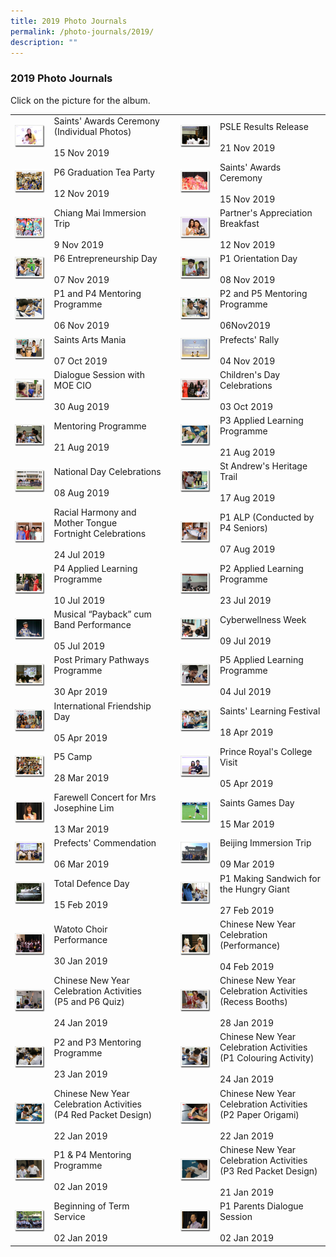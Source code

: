```yaml
---
title: 2019 Photo Journals
permalink: /photo-journals/2019/
description: ""
---
```

### 2019 Photo Journals

Click on the picture for the album.

|  	|  	|  	|  	|  	|
|---	|---	|---	|---	|---	|
| <a href="web"><img style="width:99%" src="/images/pj300.png"></a> 	| Saints' Awards Ceremony<br>(Individual Photos)<br><br>15 Nov 2019 	|  	| <a href="web"><img style="width:99%" src="/images/pj301.png"></a> 	| PSLE Results Release<br><br>21 Nov 2019 	|
|  <a href="web"><img style="width:99%" src="/images/pj302.png"></a> 	| P6 Graduation Tea Party<br><br>12 Nov 2019 	|   	|  <a href="web"><img style="width:99%" src="/images/pj303.png"></a> 	| Saints' Awards Ceremony<br><br>15 Nov 2019 	|
|  <a href="web"><img style="width:99%" src="/images/pj304.png"></a> 	|  Chiang Mai Immersion Trip<br><br>9 Nov 2019 	|   	|  <a href="web"><img style="width:99%" src="/images/pj305.png"></a> 	| Partner's Appreciation Breakfast<br><br>12 Nov 2019 	|
|  <a href="web"><img style="width:99%" src="/images/pj306.png"></a> 	| P6 Entrepreneurship Day<br><br>07 Nov 2019 	|   	|  <a href="web"><img style="width:99%" src="/images/pj307.png"></a> 	| P1 Orientation Day<br><br>08 Nov 2019 	|
|  <a href="web"><img style="width:99%" src="/images/pj308.png"></a> 	| P1 and P4 Mentoring Programme<br><br>06 Nov 2019 	|   	|  <a href="web"><img style="width:99%" src="/images/pj309.png"></a> 	| P2 and P5 Mentoring Programme<br><br>06Nov2019 	|
|  <a href="web"><img style="width:99%" src="/images/pj310.png"></a> 	| Saints Arts Mania<br><br>07 Oct 2019 	|   	|  <a href="web"><img style="width:99%" src="/images/pj311.png"></a> 	| Prefects' Rally<br><br>04 Nov 2019 	|
|  <a href="web"><img style="width:99%" src="/images/pj312.png"></a> 	|  Dialogue Session with MOE CIO<br><br>30 Aug 2019 	|   	|  <a href="web"><img style="width:99%" src="/images/pj313.png"></a> 	|  Children's Day Celebrations<br><br>03 Oct 2019 	|
| <a href="web"><img style="width:99%" src="/images/pj314.png"></a> 	|  Mentoring Programme<br><br>21 Aug 2019 	|   	| <a href="web"><img style="width:99%" src="/images/pj315.png"></a> 	| P3 Applied Learning Programme<br><br>21 Aug 2019<br> 	|
| <a href="web"><img style="width:99%" src="/images/pj316.png"></a> 	|  National Day Celebrations<br><br>08 Aug 2019 	|   	|  <a href="web"><img style="width:99%" src="/images/pj317.png"></a> 	|  St Andrew's Heritage Trail<br><br>17 Aug 2019 	|
| <a href="web"><img style="width:99%" src="/images/pj318.png"></a> 	| Racial Harmony and Mother Tongue<br>Fortnight Celebrations<br><br>24 Jul 2019 	|   	|  <a href="web"><img style="width:99%" src="/images/pj319.png"></a> 	|  P1 ALP (Conducted by P4 Seniors)<br><br>07 Aug 2019 	|
| <a href="web"><img style="width:99%" src="/images/pj320.png"></a> 	| P4 Applied Learning Programme<br><br>10 Jul 2019 	|   	| <a href="web"><img style="width:99%" src="/images/pj321.png"></a> 	| P2 Applied Learning Programme<br><br>23 Jul 2019<br> 	|
| <a href="web"><img style="width:99%" src="/images/pj322.png"></a> 	| Musical “Payback” cum Band Performance <br><br>05 Jul 2019 	|   	| <a href="web"><img style="width:99%" src="/images/pj323.png"></a> 	| Cyberwellness Week<br><br>09 Jul 2019<br> 	|
| <a href="web"><img style="width:99%" src="/images/pj324.png"></a> 	| Post Primary Pathways Programme<br><br>30 Apr 2019 	|   	| <a href="web"><img style="width:99%" src="/images/pj325.png"></a> 	| P5 Applied Learning Programme<br><br>04 Jul 2019<br> 	|
| <a href="web"><img style="width:99%" src="/images/pj326.png"></a>	| International Friendship Day<br><br>05 Apr 2019<br> 	|  	| <a href="web"><img style="width:99%" src="/images/pj327.png"></a> 	| Saints' Learning Festival<br><br>18 Apr 2019<br> 	|
| <a href="web"><img style="width:99%" src="/images/pj328.png"></a> 	|  P5 Camp<br><br>28 Mar 2019 	|   	| <a href="web"><img style="width:99%" src="/images/pj329.png"></a> 	| Prince Royal's College Visit <br><br>05 Apr 2019<br> 	|
| <a href="web"><img style="width:99%" src="/images/pj330.png"></a> 	| Farewell Concert for Mrs Josephine Lim<br><br>13 Mar 2019 	|  	| <a href="web"><img style="width:99%" src="/images/pj331.png"></a> 	| Saints Games Day<br><br>15 Mar 2019 	|
| <a href="web"><img style="width:99%" src="/images/pj332.png"></a> 	| Prefects' Commendation<br><br>06 Mar 2019 	|  	| <a href="web"><img style="width:99%" src="/images/pj333.png"></a> 	| Beijing Immersion Trip<br><br>09 Mar 2019 	|
| <a href="web"><img style="width:99%" src="/images/pj334.png"></a> 	| Total Defence Day<br><br>15 Feb 2019 	|  	| <a href="web"><img style="width:99%" src="/images/pj335.png"></a> 	| P1 Making Sandwich for the Hungry Giant<br><br>27 Feb 2019 	|
| <a href="web"><img style="width:99%" src="/images/pj336.png"></a> 	| Watoto Choir Performance<br><br>30 Jan 2019<br> 	|  	| <a href="web"><img style="width:99%" src="/images/pj337.png"></a> 	| Chinese New Year Celebration<br>(Performance)<br><br>04 Feb 2019 	|
| <a href="web"><img style="width:99%" src="/images/pj338.png"></a> 	| Chinese New Year Celebration Activities<br>(P5 and P6 Quiz)<br><br>24 Jan 2019 	|  	| <a href="web"><img style="width:99%" src="/images/pj339.png"></a> 	| Chinese New Year Celebration Activities<br>(Recess Booths)<br><br>28 Jan 2019 	|
| <a href="web"><img style="width:99%" src="/images/pj340.png"></a> 	| P2 and P3 Mentoring Programme<br><br>23 Jan 2019 	|  	| <a href="web"><img style="width:99%" src="/images/pj341.png"></a> 	| Chinese New Year Celebration Activities<br>(P1 Colouring Activity)<br><br>24 Jan 2019 	|
| <a href="web"><img style="width:99%" src="/images/pj342.png"></a> 	| Chinese New Year Celebration Activities<br>(P4 Red Packet Design)<br><br>22 Jan 2019 	|  	| <a href="web"><img style="width:99%" src="/images/pj343.png"></a> 	| Chinese New Year Celebration Activities<br>(P2 Paper Origami)<br><br>22 Jan 2019 	|
| <a href="web"><img style="width:99%" src="/images/pj344.png"></a> 	| P1 & P4 Mentoring Programme<br><br>02 Jan 2019 	|  	| <a href="web"><img style="width:99%" src="/images/pj345.png"></a> 	| Chinese New Year Celebration Activities<br>(P3 Red Packet Design)<br><br>21 Jan 2019 	|
| <a href="web"><img style="width:99%" src="/images/pj346.png"></a> 	| Beginning of Term Service<br><br>02 Jan 2019 	|  	| <a href="web"><img style="width:99%" src="/images/pj347.png"></a> 	| P1 Parents Dialogue Session<br><br>02 Jan 2019 	|
